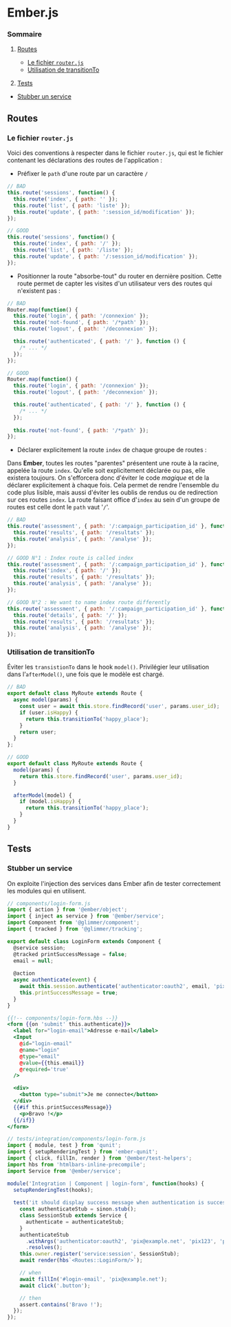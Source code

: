 # Ember.js

### Sommaire

1. [Routes](#routes)
   * [Le fichier `router.js`](#le-fichier-routerjs)
   * [Utilisation de transitionTo](#utilisation-de-transitionto)

2. [Tests](#tests)
  * [Stubber un service](#stubber-un-service)


## Routes

### Le fichier `router.js`

Voici des conventions à respecter dans le fichier `router.js`, qui est le fichier contenant les déclarations des routes de l'application :
*  Préfixer le `path` d'une route par un caractère `/`

```javascript
// BAD
this.route('sessions', function() {
  this.route('index', { path: '' });
  this.route('list', { path: 'liste' });
  this.route('update', { path: ':session_id/modification' });
});

// GOOD
this.route('sessions', function() {
  this.route('index', { path: '/' });
  this.route('list', { path: '/liste' });
  this.route('update', { path: '/:session_id/modification' });
});
```

*  Positionner la route "absorbe-tout" du router en dernière position. Cette route permet de capter les visites d'un utilisateur vers des routes qui n'existent pas :

```javascript
// BAD
Router.map(function() {
  this.route('login', { path: '/connexion' });
  this.route('not-found', { path: '/*path' });
  this.route('logout', { path: '/deconnexion' });

  this.route('authenticated', { path: '/' }, function () {
    /* ... */
  });
});

// GOOD
Router.map(function() {
  this.route('login', { path: '/connexion' });
  this.route('logout', { path: '/deconnexion' });

  this.route('authenticated', { path: '/' }, function () {
    /* ... */
  });
  
  this.route('not-found', { path: '/*path' });
});
```

* Déclarer explicitement la route `index` de chaque groupe de routes :

Dans **Ember**, toutes les routes "parentes" présentent une route à la racine, appelée la route `index`.
Qu'elle soit explicitement déclarée ou pas, elle existera toujours. On s'efforcera donc d'éviter le code _magique_ et de la déclarer explicitement à chaque fois.
Cela permet de rendre l'ensemble du code plus lisible, mais aussi d'éviter les oublis de rendus ou de redirection sur ces routes `index`.
La route faisant office d'`index` au sein d'un groupe de routes est celle dont le `path` vaut '`/`'.

```javascript
// BAD
this.route('assessment', { path: '/:campaign_participation_id' }, function() {
  this.route('results', { path: '/resultats' });
  this.route('analysis', { path: '/analyse' });
});

// GOOD N°1 : Index route is called index
this.route('assessment', { path: '/:campaign_participation_id' }, function() {
  this.route('index', { path: '/' });
  this.route('results', { path: '/resultats' });
  this.route('analysis', { path: '/analyse' });
});

// GOOD N°2 : We want to name index route differently
this.route('assessment', { path: '/:campaign_participation_id' }, function() {
  this.route('details', { path: '/' });
  this.route('results', { path: '/resultats' });
  this.route('analysis', { path: '/analyse' });
});
```

### Utilisation de transitionTo

Éviter les `transistionTo` dans le hook `model()`. Privilégier leur utilisation dans l’`afterModel()`, une fois que le modèle est chargé.

```javascript
// BAD
export default class MyRoute extends Route {
  async model(params) {
    const user = await this.store.findRecord('user', params.user_id);
    if (user.isHappy) {
      return this.transitionTo('happy_place');
    }
    return user;
  }
};

// GOOD
export default class MyRoute extends Route {
  model(params) {
    return this.store.findRecord('user', params.user_id);
  }

  afterModel(model) {
    if (model.isHappy) {
      return this.transitionTo('happy_place');
    }
  }
}
```

## Tests

### Stubber un service

On exploite l'injection des services dans Ember afin de tester correctement les modules qui en utilisent.

```javascript
// components/login-form.js
import { action } from '@ember/object';
import { inject as service } from '@ember/service';
import Component from '@glimmer/component';
import { tracked } from '@glimmer/tracking';

export default class LoginForm extends Component {
  @service session;
  @tracked printSuccessMessage = false;
  email = null;
  
  @action
  async authenticate(event) {
    await this.session.authenticate('authenticator:oauth2', email, 'pix123', 'pix-orga');
    this.printSuccessMessage = true;
  }
}
```
```handlebars
{{!-- components/login-form.hbs --}}
<form {{on 'submit' this.authenticate}}>
  <label for="login-email">Adresse e-mail</label>
  <Input
    @id="login-email"
    @name="login"
    @type="email"
    @value={{this.email}}
    @required='true'
  />

  <div>
    <button type="submit">Je me connecte</button>
  </div>
  {{#if this.printSuccessMessage}}
    <p>Bravo !</p>
  {{/if}}
</form>
```
```javascript
// tests/integration/components/login-form.js
import { module, test } from 'qunit';
import { setupRenderingTest } from 'ember-qunit';
import { click, fillIn, render } from '@ember/test-helpers';
import hbs from 'htmlbars-inline-precompile';
import Service from '@ember/service';

module('Integration | Component | login-form', function(hooks) {
  setupRenderingTest(hooks);
  
  test('it should display success message when authentication is successful', async function(assert) {
    const authenticateStub = sinon.stub();
    class SessionStub extends Service {
      authenticate = authenticateStub;
    }
    authenticateStub
      .withArgs('authenticator:oauth2', 'pix@example.net', 'pix123', 'pix-orga')
      .resolves();
    this.owner.register('service:session', SessionStub);
    await render(hbs`<Routes::LoginForm/>`);

    // when
    await fillIn('#login-email', 'pix@example.net');
    await click('.button');

    // then
    assert.contains('Bravo !');
  });
});
```



